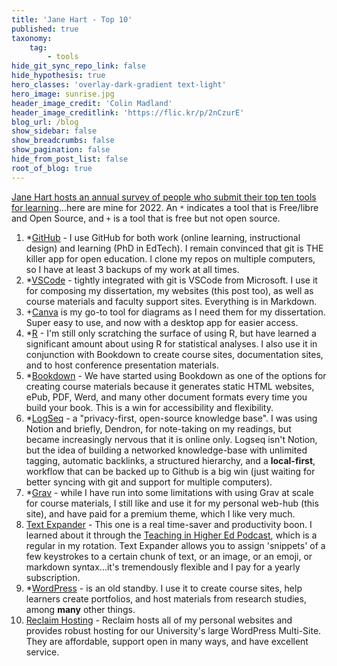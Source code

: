 ```yaml
---
title: 'Jane Hart - Top 10'
published: true
taxonomy:
    tag:
        - tools
hide_git_sync_repo_link: false
hide_hypothesis: true
hero_classes: 'overlay-dark-gradient text-light'
hero_image: sunrise.jpg
header_image_credit: 'Colin Madland'
header_image_creditlink: 'https://flic.kr/p/2nCzurE'
blog_url: /blog
show_sidebar: false
show_breadcrumbs: false
show_pagination: false
hide_from_post_list: false
root_of_blog: true
---
```


[Jane Hart hosts an annual survey of people who submit their top ten tools for learning](https://www.toptools4learning.com/voting/)...here are mine for 2022. An `*` indicates a tool that is Free/libre and Open Source, and `+` is a tool that is free but not open source.

1. *[GitHub](https://github.com) - I use GitHub for both work (online learning, instructional design) and learning (PhD in EdTech). I remain convinced that git is THE killer app for open education. I clone my repos on multiple computers, so I have at least 3 backups of my work at all times.
2. *[VSCode](https://code.visualstudio.com/) - tightly integrated with git is VSCode from Microsoft. I use it for composing my dissertation, my websites (this post too), as well as course materials and faculty support sites. Everything is in Markdown.
3. +[Canva](https://canva.com) is my go-to tool for diagrams as I need them for my dissertation. Super easy to use, and now with a desktop app for easier access.
4. *[R](https://cran.r-project.org/) - I'm still only scratching the surface of using R, but have learned a significant amount about using R for statistical analyses. I also use it in conjunction with Bookdown to create course sites, documentation sites, and to host conference presentation materials.
5. *[Bookdown](https://bookdown.org) - We have started using Bookdown as one of the options for creating course materials because it generates static HTML websites, ePub, PDF, Werd, and many other document formats every time you build your book. This is a win for accessibility and flexibility. 
6. *[LogSeq](https://logseq.com/) - a "privacy-first, open-source knowledge base". I was using Notion and briefly, Dendron, for note-taking on my readings, but became increasingly nervous that it is online only. Logseq isn't Notion, but the idea of building a networked knowledge-base with unlimited tagging, automatic backlinks, a structured hierarchy, and a **local-first**, workflow that can be backed up to Github is a big win (just waiting for better syncing with git and support for multiple computers).
7. *[Grav](https://getgrav.org) - while I have run into some limitations with using Grav at scale for course materials, I still like and use it for my personal web-hub (this site), and have paid for a premium theme, which I like very much.
8. [Text Expander](https://textexpander.com/) - This one is a real time-saver and productivity boon. I learned about it through the [Teaching in Higher Ed Podcast](https://teachinginhighered.com/episodes/), which is a regular in my rotation. Text Expander allows you to assign 'snippets' of a few keystrokes to a certain chunk of text, or an image, or an emoji, or markdown syntax...it's tremendously flexible and I pay for a yearly subscription.
9. *[WordPress](https://wordpress.org) - is an old standby. I use it to create course sites, help learners create portfolios, and host materials from research studies, among **many** other things.
10. [Reclaim Hosting](https://reclaimhosting.com) - Reclaim hosts all of my personal websites and provides robust hosting for our University's large WordPress Multi-Site. They are affordable, support open in many ways, and have excellent service.